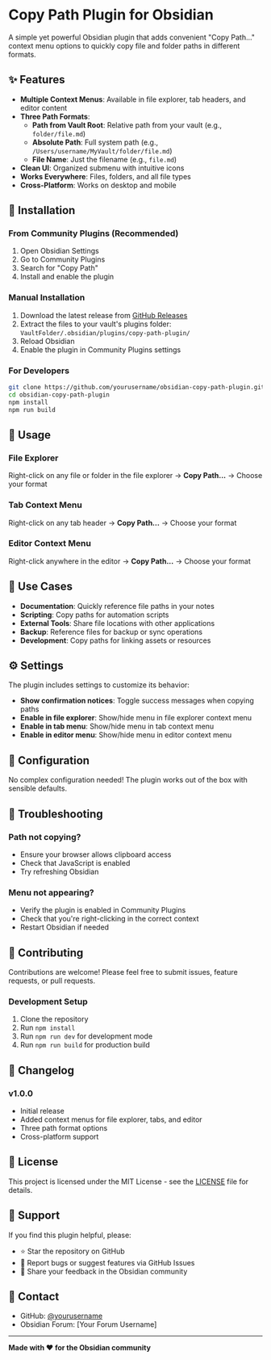 # Copy Path Plugin for Obsidian

A simple yet powerful Obsidian plugin that adds convenient "Copy Path..." context menu options to quickly copy file and folder paths in different formats.

## ✨ Features

- **Multiple Context Menus**: Available in file explorer, tab headers, and editor content
- **Three Path Formats**:
  - **Path from Vault Root**: Relative path from your vault (e.g., `folder/file.md`)
  - **Absolute Path**: Full system path (e.g., `/Users/username/MyVault/folder/file.md`)
  - **File Name**: Just the filename (e.g., `file.md`)
- **Clean UI**: Organized submenu with intuitive icons
- **Works Everywhere**: Files, folders, and all file types
- **Cross-Platform**: Works on desktop and mobile

## 🚀 Installation

### From Community Plugins (Recommended)
1. Open Obsidian Settings
2. Go to Community Plugins
3. Search for "Copy Path"
4. Install and enable the plugin

### Manual Installation
1. Download the latest release from [GitHub Releases](https://github.com/yourusername/obsidian-copy-path-plugin/releases)
2. Extract the files to your vault's plugins folder: `VaultFolder/.obsidian/plugins/copy-path-plugin/`
3. Reload Obsidian
4. Enable the plugin in Community Plugins settings

### For Developers
```bash
git clone https://github.com/yourusername/obsidian-copy-path-plugin.git
cd obsidian-copy-path-plugin
npm install
npm run build
```

## 📖 Usage

### File Explorer
Right-click on any file or folder in the file explorer → **Copy Path...** → Choose your format

### Tab Context Menu
Right-click on any tab header → **Copy Path...** → Choose your format

### Editor Context Menu
Right-click anywhere in the editor → **Copy Path...** → Choose your format

## 🎯 Use Cases

- **Documentation**: Quickly reference file paths in your notes
- **Scripting**: Copy paths for automation scripts
- **External Tools**: Share file locations with other applications
- **Backup**: Reference files for backup or sync operations
- **Development**: Copy paths for linking assets or resources

## ⚙️ Settings

The plugin includes settings to customize its behavior:

- **Show confirmation notices**: Toggle success messages when copying paths
- **Enable in file explorer**: Show/hide menu in file explorer context menu
- **Enable in tab menu**: Show/hide menu in tab context menu
- **Enable in editor menu**: Show/hide menu in editor context menu

## 🔧 Configuration

No complex configuration needed! The plugin works out of the box with sensible defaults.

## 🐛 Troubleshooting

### Path not copying?
- Ensure your browser allows clipboard access
- Check that JavaScript is enabled
- Try refreshing Obsidian

### Menu not appearing?
- Verify the plugin is enabled in Community Plugins
- Check that you're right-clicking in the correct context
- Restart Obsidian if needed

## 🤝 Contributing

Contributions are welcome! Please feel free to submit issues, feature requests, or pull requests.

### Development Setup
1. Clone the repository
2. Run `npm install`
3. Run `npm run dev` for development mode
4. Run `npm run build` for production build

## 📝 Changelog

### v1.0.0
- Initial release
- Added context menus for file explorer, tabs, and editor
- Three path format options
- Cross-platform support

## 📄 License

This project is licensed under the MIT License - see the [LICENSE](LICENSE) file for details.

## 🙏 Support

If you find this plugin helpful, please:
- ⭐ Star the repository on GitHub
- 🐛 Report bugs or suggest features via GitHub Issues
- 💬 Share your feedback in the Obsidian community

## 📧 Contact

- GitHub: [@yourusername](https://github.com/yourusername)
- Obsidian Forum: [Your Forum Username]

---

**Made with ❤️ for the Obsidian community**
